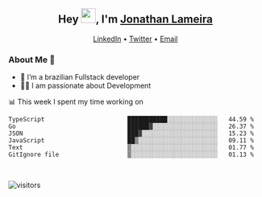 <h2 align="center">Hey <img src="https://github.com/TheDudeThatCode/TheDudeThatCode/blob/master/Assets/Hi.gif" width="29">, I'm <a href="https://www.linkedin.com/in/jonathanlameira/">Jonathan Lameira</a></h2>
<p align="center">
  <a href="https://www.linkedin.com/in/jonathanlameira/">LinkedIn</a> •
  <a href="https://twitter.com/jlameira">Twitter</a> •
  <a href="mailto:jlameira@gmail.com">Email</a>
</p>

### About Me 🚀
- 🌱  I’m a brazilian Fullstack developer</br>
- 👨‍💻  I am passionate about Development</br>

<!-- ![Jonathan Lameira github stats](https://github-readme-stats.vercel.app/api?username=jlameirameli&show_icons=true&hide_border=true)&nbsp;&nbsp; -->

📊 This week I spent my time working on
<!--START_SECTION:waka-->

```text
TypeScript                       ███████████░░░░░░░░░░░░░░   44.59 %
Go                               ██████▓░░░░░░░░░░░░░░░░░░   26.37 %
JSON                             ███▓░░░░░░░░░░░░░░░░░░░░░   15.23 %
JavaScript                       ██▒░░░░░░░░░░░░░░░░░░░░░░   09.11 %
Text                             ▒░░░░░░░░░░░░░░░░░░░░░░░░   01.77 %
GitIgnore file                   ▒░░░░░░░░░░░░░░░░░░░░░░░░   01.13 %
```

<!--END_SECTION:waka-->

<br />

![visitors](https://visitor-badge.laobi.icu/badge?page_id=jlameira.jlameira)
